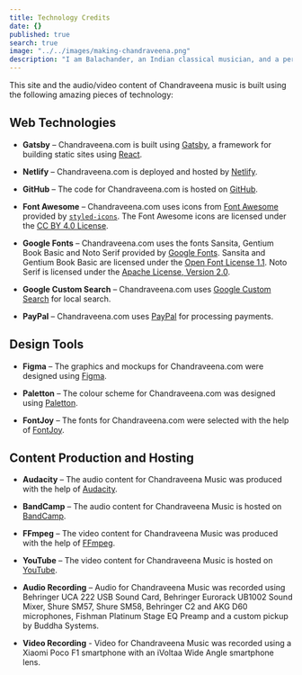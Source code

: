 ```yaml
---
title: Technology Credits
date: {}
published: true
search: true
image: "../../images/making-chandraveena.png"
description: "I am Balachander, an Indian classical musician, and a performing artist of Chandraveena. I am able to bring Chandraveena music to all of you listeners thanks to these amazing technologies."
---
```


This site and the audio/video content of Chandraveena music is built using the following amazing pieces of technology:

## Web Technologies

* **Gatsby** – Chandraveena.com is built using [Gatsby](https://www.gatsbyjs.org), a framework for building static sites using [React](https://reactjs.org/).

* **Netlify** – Chandraveena.com is deployed and hosted by [Netlify](https://www.netlify.com).

* **GitHub** – The code for Chandraveena.com is hosted on [GitHub](https://github.com).

* **Font Awesome** – Chandraveena.com uses icons from [Font Awesome](https://fontawesome.com/) provided by [`styled-icons`](https://github.com/jacobwgillespie/styled-icons). The Font Awesome icons are licensed under the [CC BY 4.0 License](https://github.com/FortAwesome/Font-Awesome/blob/master/LICENSE.txt).

* **Google Fonts** – Chandraveena.com uses the fonts Sansita, Gentium Book Basic and Noto Serif provided by [Google Fonts](https://fonts.google.com/). Sansita and Gentium Book Basic are licensed under the [Open Font License 1.1](https://scripts.sil.org/OFL). Noto Serif is licensed under the [Apache License, Version 2.0](http://www.apache.org/licenses/LICENSE-2.0).

* **Google Custom Search** – Chandraveena.com uses [Google Custom Search](https://cse.google.com/) for local search.

* **PayPal** – Chandraveena.com uses [PayPal](https://www.paypal.com/) for processing payments.

## Design Tools

* **Figma** – The graphics and mockups for Chandraveena.com were designed using [Figma](https://www.figma.com/).

* **Paletton** – The colour scheme for Chandraveena.com was designed using [Paletton](https://paletton.com/).

* **FontJoy** – The fonts for Chandraveena.com were selected with the help of [FontJoy](http://fontjoy.com/).

## Content Production and Hosting

* **Audacity** – The audio content for Chandraveena Music was produced with the help of [Audacity](https://www.audacityteam.org/).

* **BandCamp** – The audio content for Chandraveena Music is hosted on [BandCamp](https://chandraveena.bandcamp.com/).

* **FFmpeg** – The video content for Chandraveena Music was produced with the help of [FFmpeg](https://www.ffmpeg.org/).

* **YouTube** – The video content for Chandraveena Music is hosted on [YouTube](https://www.youtube.com/c/Chandraveena).

* **Audio Recording** – Audio for Chandraveena Music was recorded using Behringer UCA 222 USB Sound Card, Behringer Eurorack UB1002 Sound Mixer, Shure SM57, Shure SM58, Behringer C2 and AKG D60 microphones, Fishman Platinum Stage EQ Preamp and a custom pickup by Buddha Systems.

* **Video Recording** - Video for Chandraveena Music was recorded using a Xiaomi Poco F1 smartphone with an iVoltaa Wide Angle smartphone lens.
